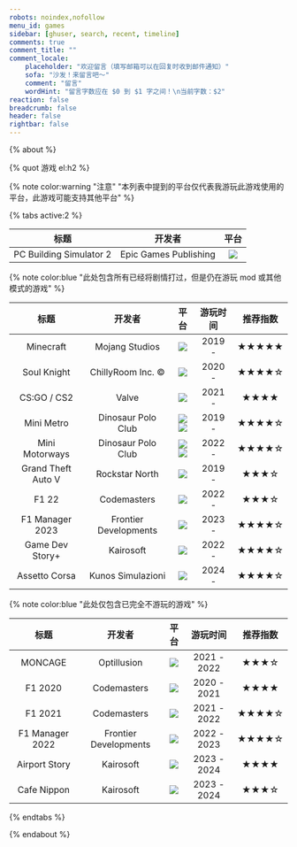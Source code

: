 ```yaml
---
robots: noindex,nofollow
menu_id: games
sidebar: [ghuser, search, recent, timeline]
comments: true
comment_title: ""
comment_locale:
    placeholder: "欢迎留言（填写邮箱可以在回复时收到邮件通知）"
    sofa: "沙发！来留言吧～"
    comment: "留言"
    wordHint: "留言字数应在 $0 到 $1 字之间！\n当前字数：$2"
reaction: false
breadcrumb: false
header: false
rightbar: false
---
```


{% about %}

{% quot 游戏 el:h2 %}

{% note color:warning "注意" "本列表中提到的平台仅代表我游玩此游戏使用的平台，此游戏可能支持其他平台" %}

{% tabs active:2 %}

<!-- tab 想玩 -->

| 标题 | 开发者 | 平台 |
|:----:|:------:|:----:|
| PC Building Simulator 2 | Epic Games Publishing | <img src="https://img.shields.io/badge/Windows-0078D6?style=for-the-badge&logo=windows&logoColor=white" /> |

<!-- tab 在玩 -->

{% note color:blue "此处包含所有已经将剧情打过，但是仍在游玩 mod 或其他模式的游戏" %}

| 标题 | 开发者 | 平台 | 游玩时间 | 推荐指数 |
|:----:|:------:|:----:|:--------:|:--------:|
| Minecraft | Mojang Studios | <img src="https://img.shields.io/badge/macOS-000000?style=for-the-badge&logo=macos&logoColor=F0F0F0" /> |  2019 -  | ★★★★★ |
| Soul Knight | ChillyRoom Inc. © | <img src="https://img.shields.io/badge/iOS-000000?style=for-the-badge&logo=ios&logoColor=white" /> |  2020 -  | ★★★★☆ |
| CS:GO / CS2 | Valve | <img src="https://img.shields.io/badge/macOS-000000?style=for-the-badge&logo=macos&logoColor=F0F0F0" /> |  2021 -  |  ★★★★  |
| Mini Metro | Dinosaur Polo Club | <img src="https://img.shields.io/badge/macOS-000000?style=for-the-badge&logo=macos&logoColor=F0F0F0" /><img src="https://img.shields.io/badge/iOS-000000?style=for-the-badge&logo=ios&logoColor=white" /> |  2019 -  |  ★★★★☆  |
| Mini Motorways | Dinosaur Polo Club | <img src="https://img.shields.io/badge/macOS-000000?style=for-the-badge&logo=macos&logoColor=F0F0F0" /><img src="https://img.shields.io/badge/iOS-000000?style=for-the-badge&logo=ios&logoColor=white" /> |  2022 -  |  ★★★★☆  |
| Grand Theft Auto V | Rockstar North | <img src="https://img.shields.io/badge/Windows-0078D6?style=for-the-badge&logo=windows&logoColor=white" /> | 2019 -  | ★★★☆ |
| F1 22 | Codemasters | <img src="https://img.shields.io/badge/Windows-0078D6?style=for-the-badge&logo=windows&logoColor=white" /> | 2022 -  | ★★★☆ |
| F1 Manager 2023 | Frontier Developments | <img src="https://img.shields.io/badge/Windows-0078D6?style=for-the-badge&logo=windows&logoColor=white" /> | 2023 -  | ★★★★☆ |
| Game Dev Story+ | Kairosoft | <img src="https://img.shields.io/badge/iOS-000000?style=for-the-badge&logo=ios&logoColor=white" /> |  2022 -  | ★★★★☆ |
| Assetto Corsa | Kunos Simulazioni | <img src="https://img.shields.io/badge/Windows-0078D6?style=for-the-badge&logo=windows&logoColor=white" /> |  2024 -  | ★★★★☆ |

<!-- tab 已玩 -->

{% note color:blue "此处仅包含已完全不游玩的游戏" %}

| 标题 | 开发者 | 平台 |   游玩时间   | 推荐指数 |
|:----:|:------:|:----:|:------------:|:--------:|
| MONCAGE | Optillusion | <img src="https://img.shields.io/badge/iOS-000000?style=for-the-badge&logo=ios&logoColor=white" /> |  2021 - 2022 |  ★★★☆   |
| F1 2020 | Codemasters | <img src="https://img.shields.io/badge/Windows-0078D6?style=for-the-badge&logo=windows&logoColor=white" /> | 2020 - 2021  | ★★★★ |
| F1 2021 | Codemasters | <img src="https://img.shields.io/badge/Windows-0078D6?style=for-the-badge&logo=windows&logoColor=white" /> | 2021 - 2022  | ★★★★☆ |
| F1 Manager 2022 | Frontier Developments | <img src="https://img.shields.io/badge/Windows-0078D6?style=for-the-badge&logo=windows&logoColor=white" /> | 2022 - 2023 | ★★★★☆ |
| Airport Story | Kairosoft | <img src="https://img.shields.io/badge/iOS-000000?style=for-the-badge&logo=ios&logoColor=white" /> |  2023 - 2024 | ★★★★ |
| Cafe Nippon | Kairosoft | <img src="https://img.shields.io/badge/iOS-000000?style=for-the-badge&logo=ios&logoColor=white" /> |  2023 - 2024 | ★★★☆ |

{% endtabs %}

{% endabout %}

